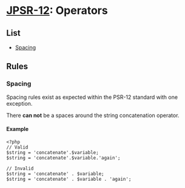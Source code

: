 # [JPSR-12](../JPSR12.md): Operators

## List

- [Spacing](#spacing)

## Rules

### Spacing

Spacing rules exist as expected within the PSR-12 standard with one exception.

There **can not** be a spaces around the string concatenation operator.

#### Example

```
<?php
// Valid
$string = 'concatenate'.$variable;
$string = 'concatenate'.$variable.'again';

// Invalid
$string = 'concatenate' . $variable;
$string = 'concatenate' . $variable . 'again';
```
